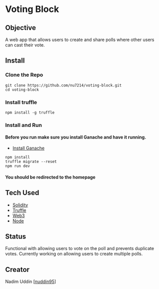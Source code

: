 # Voting Block

## Objective
A web app that allows users to create and share polls where other users can cast their vote. 

## Install

### Clone the Repo
```shell
git clone https://github.com/nu7214/voting-block.git
cd voting-block
```

### Install truffle
```shell
npm install -g truffle
```

### Install and Run
#### Before you run make sure you install Ganache and have it running. 
* [Install Ganache](http://truffleframework.com/ganache/)

```shell
npm install
truffle migrate --reset
npm run dev
```
#### You should be redirected to the homepage

## Tech Used
* [Solidity](http://solidity.readthedocs.io/en/v0.4.24/)
* [Truffle](http://truffleframework.com/)
* [Web3](https://github.com/ethereum/web3.js/)
* [Node](https://nodejs.org/en/)

## Status
Functional with allowing users to vote on the poll and prevents duplicate votes. Currently working on allowing users to create multiple polls.

## Creator 
Nadim Uddin [[nuddin95](https://github.com/nu7124)]